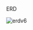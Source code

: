 ERD

![erdv6](https://user-images.githubusercontent.com/118873482/204701646-95e23096-7597-40f9-a860-c8c733e295fe.PNG)


